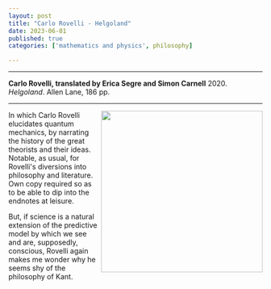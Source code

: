 ```yaml
---
layout: post
title: "Carlo Rovelli - Helgoland"
date: 2023-06-01
published: true
categories: ['mathematics and physics', philosophy]

---
```



***
<b>Carlo Rovelli, translated by Erica Segre and Simon Carnell</b> 2020. _Helgoland_. Allen Lane, 186  pp.

***
<img align="right" width="320" src="https://cdn2.penguin.com.au/covers/original/9780141993270.jpg" alt="">   

In which Carlo Rovelli elucidates quantum mechanics, by narrating the history of the great theorists and their ideas.  Notable, as usual, for Rovelli's diversions into philosophy and literature.  Own copy required so as to be able to dip into the endnotes at leisure.

But, if science is a natural extension of the predictive model by which we see and are, supposedly, conscious, Rovelli again makes me wonder why he seems shy of the philosophy of Kant.
